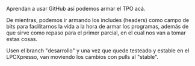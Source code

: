 Aprendan a usar GitHub así podemos armar el TPO acá.

De mientras, podemos ir armando los includes (headers) como campo de bits para facilitarnos la vida a la hora de armar los programas, además de que sirve como repaso para el primer parcial, en el cual nos van a tomar estas cosas.

Usen el branch "desarrollo" y una vez que quede testeado y estable en el LPCXpresso, van moviendo los cambios con pulls al "stable".
